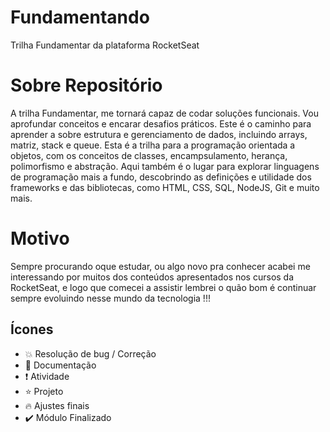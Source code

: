 # Fundamentando
 Trilha Fundamentar da plataforma RocketSeat
 
# Sobre Repositório 
 A trilha Fundamentar, me tornará capaz de codar soluções funcionais. Vou aprofundar conceitos e encarar desafios práticos. Este é o caminho para aprender a sobre estrutura e gerenciamento de dados, incluindo arrays, matriz, stack e queue. Esta é a trilha para a programação orientada a objetos, com os conceitos de classes, encampsulamento, herança, polimorfismo e abstração. Aqui também é o lugar para explorar linguagens de programação mais a fundo, descobrindo as definições e utilidade dos frameworks e das bibliotecas, como HTML, CSS, SQL, NodeJS, Git e muito mais.

# Motivo
 Sempre procurando oque estudar, ou algo novo pra conhecer acabei me interessando por muitos dos conteúdos apresentados nos cursos da RocketSeat, e logo que comecei a assistir lembrei o quão bom é continuar sempre evoluindo nesse mundo da tecnologia !!!

## Ícones

- :boom: Resolução de bug / Correção
- :dash: Documentação
- :exclamation: Atividade 
- :star: Projeto
- :fire: Ajustes finais
- :heavy_check_mark: Módulo Finalizado

